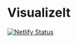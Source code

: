 # VisualizeIt
[![Netlify Status](https://api.netlify.com/api/v1/badges/8a6d11cd-fede-4d45-8b34-04e2ca7efde2/deploy-status)](https://app.netlify.com/sites/ltd-visualizeit/deploys)
